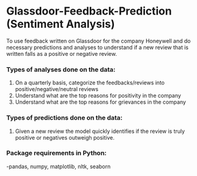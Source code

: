 # Glassdoor-Feedback-Prediction (Sentiment Analysis)
To use feedback written on Glassdoor for the company Honeywell and do necessary predictions and analyses to understand if a new review that is written falls as a positive or negative review. 

### Types of analyses done on the data: 
1. On a quarterly basis, categorize the feedbacks/reviews into positive/negative/neutral reviews 
2. Understand what are the top reasons for positivity in the company 
3. Understand what are the top reasons for grievances in the company 

### Types of predictions done on the data: 
1. Given a new review the model quickly identifies if the review is truly positive or negatives outweigh positive.

### Package requirements in Python: 
-pandas, numpy, matplotlib, nltk, seaborn
